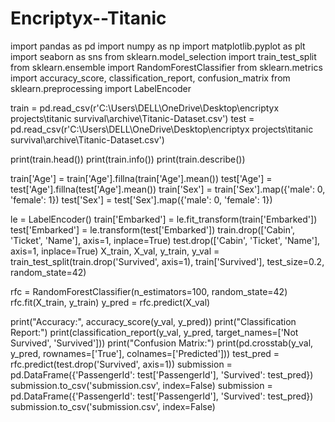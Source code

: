 # Encriptyx--Titanic
import pandas as pd
import numpy as np
import matplotlib.pyplot as plt
import seaborn as sns
from sklearn.model_selection import train_test_split
from sklearn.ensemble import RandomForestClassifier
from sklearn.metrics import accuracy_score, classification_report, confusion_matrix
from sklearn.preprocessing import LabelEncoder

train = pd.read_csv(r'C:\Users\DELL\OneDrive\Desktop\encriptyx projects\titanic survival\archive\Titanic-Dataset.csv')
test = pd.read_csv(r'C:\Users\DELL\OneDrive\Desktop\encriptyx projects\titanic survival\archive\Titanic-Dataset.csv')

print(train.head())
print(train.info())
print(train.describe())

train['Age'] = train['Age'].fillna(train['Age'].mean())
test['Age'] = test['Age'].fillna(test['Age'].mean())
train['Sex'] = train['Sex'].map({'male': 0, 'female': 1})
test['Sex'] = test['Sex'].map({'male': 0, 'female': 1})

le = LabelEncoder()
train['Embarked'] = le.fit_transform(train['Embarked'])
test['Embarked'] = le.transform(test['Embarked'])
train.drop(['Cabin', 'Ticket', 'Name'], axis=1, inplace=True)
test.drop(['Cabin', 'Ticket', 'Name'], axis=1, inplace=True)
X_train, X_val, y_train, y_val = train_test_split(train.drop('Survived', axis=1), train['Survived'], test_size=0.2, random_state=42)

rfc = RandomForestClassifier(n_estimators=100, random_state=42)
rfc.fit(X_train, y_train)
y_pred = rfc.predict(X_val)

print("Accuracy:", accuracy_score(y_val, y_pred))
print("Classification Report:")
print(classification_report(y_val, y_pred, target_names=['Not Survived', 'Survived']))
print("Confusion Matrix:")
print(pd.crosstab(y_val, y_pred, rownames=['True'], colnames=['Predicted']))
test_pred = rfc.predict(test.drop('Survived', axis=1))
submission = pd.DataFrame({'PassengerId': test['PassengerId'], 'Survived': test_pred})
submission.to_csv('submission.csv', index=False)
submission = pd.DataFrame({'PassengerId': test['PassengerId'], 'Survived': test_pred})
submission.to_csv('submission.csv', index=False)
